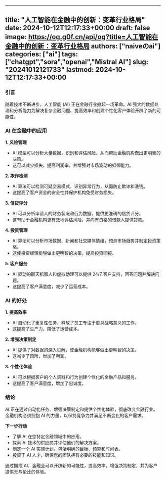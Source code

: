 
---
title: "人工智能在金融中的创新：变革行业格局"
date: 2024-10-12T12:17:33+00:00
draft: false
image: https://og.g0f.cn/api/og?title=人工智能在金融中的创新：变革行业格局
authors: ["naiveのai"]
categories: ["ai"]
tags: ["chatgpt","sora","openai","Mistral AI"]
slug: "20241012121733"
lastmod: 2024-10-12T12:17:33+00:00
---
### 引言

随着技术不断进步，人工智能 (AI) 正在金融行业掀起一场革命。AI 强大的数据处理和分析能力为解决复杂金融问题、提高效率和创建个性化客户体验开辟了新的可能性。

### AI 在金融中的应用

**1. 风险管理**

* AI 模型可以分析大量数据，识别和评估风险，从而帮助金融机构做出更明智的决策。
* 这可以减少损失，提高利润率，并增强对市场波动的抵御能力。

**2. 欺诈检测**

* AI 算法可以检测可疑交易模式，识别异常行为，从而防止欺诈和洗钱。
* 这提高了客户资金的安全性并保护机构免受财务损失。

**3. 信贷评分**

* AI 可以分析申请人的财务状况和行为数据，提供更准确的信贷评分。
* 这有助于金融机构更有效地评估风险，并向有资格的借款人提供贷款。

**4. 投资管理**

* AI 算法可以分析市场数据、新闻和社交媒体情绪，预测市场趋势并制定投资策略。
* 这使投资经理能够做出更明智的决策，提高投资回报。

**5. 客户服务**

* AI 驱动的聊天机器人和虚拟助理可以提供 24/7 客户支持，回答问题并解决问题。
* 这提高了客户满意度，减少了运营成本。

### AI 的好处

**1. 提高效率**

* AI 自动化了重复性任务，释放了员工专注于更具战略意义的工作。
* 这提高了生产力，降低了运营成本。

**2. 增强决策制定**

* AI 提供了对数据的深入见解，使金融机构能够做出更明智的决策。
* 这减少了风险，增加了利润。

**3. 个性化体验**

* AI 可以根据客户的个人资料和行为创建个性化的金融产品和服务。
* 这提高了客户满意度，增加了忠诚度。

### 结论

AI 正在通过自动化任务、增强决策制定和提供个性化体验，彻底改变金融行业。金融机构必须拥抱 AI 的力量，以保持竞争力并满足不断变化的客户需求。

**下一步行动**

* 了解 AI 在您特定金融领域中的应用。
* 探索 AI 技术的供应商并评估他们的解决方案。
* 制定一个 AI 实施计划，包括明确的目标、预算和时间表。
* 投资于 AI 人才，确保您的团队拥有必要的技能和知识。

通过拥抱 AI，金融业可以开辟新的可能性，提高效率，增强决策制定，并为客户提供无与伦比的体验。